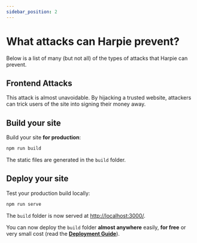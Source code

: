 ```yaml
---
sidebar_position: 2
---
```


# What attacks can Harpie prevent?

Below is a list of many (but not all) of the types of attacks that Harpie can prevent.

## Frontend Attacks

This attack is almost unavoidable. By hijacking a trusted website, attackers can trick users of the site into signing their money away. 

## Build your site

Build your site **for production**:

```bash
npm run build
```

The static files are generated in the `build` folder.

## Deploy your site

Test your production build locally:

```bash
npm run serve
```

The `build` folder is now served at [http://localhost:3000/](http://localhost:3000/).

You can now deploy the `build` folder **almost anywhere** easily, **for free** or very small cost (read the **[Deployment Guide](https://docusaurus.io/docs/deployment)**).

